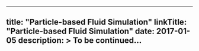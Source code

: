 
---
title: "Particle-based Fluid Simulation"
linkTitle: "Particle-based Fluid Simulation"
date: 2017-01-05
description: >
  To be continued...
---

